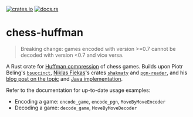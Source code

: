 [![crates.io](https://img.shields.io/crates/v/chess-huffman.svg)](https://crates.io/crates/chess-huffman)
[![docs.rs](https://docs.rs/chess-huffman/badge.svg)](https://docs.rs/chess-huffman)

# chess-huffman

> Breaking change: games encoded with version >=0.7 cannot be decoded with version <0.7 and vice versa.

A Rust crate for [Huffman compression](https://en.wikipedia.org/wiki/Huffman_coding) of chess games. Builds upon Piotr Beling's [`bsuccinct`](https://github.com/beling/bsuccinct-rs), [Niklas Fiekas](https://github.com/niklasf)'s crates [`shakmaty`](https://crates.io/crates/shakmaty) and [`pgn-reader`](https://crates.io/crates/pgn-reader), and his [blog post on the topic](https://lichess.org/blog/Wqa7GiAAAOIpBLoY/developer-update-275-improved-game-compression) and [Java implementation](https://github.com/lichess-org/compression/tree/master/src/main/java/game).

Refer to the documentation for up-to-date usage examples:

* Encoding a game: `encode_game`, `encode_pgn`, `MoveByMoveEncoder`
* Decoding a game: `decode_game`, `MoveByMoveDecoder`
